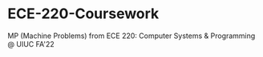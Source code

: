 # ECE-220-Coursework
MP (Machine Problems) from ECE 220: Computer Systems & Programming @ UIUC FA'22
